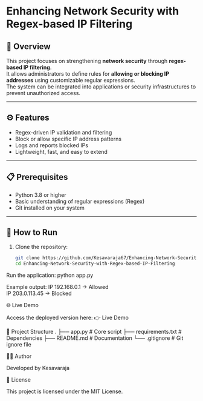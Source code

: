# Enhancing Network Security with Regex-based IP Filtering

## 📌 Overview
This project focuses on strengthening **network security** through **regex-based IP filtering**.  
It allows administrators to define rules for **allowing or blocking IP addresses** using customizable regular expressions.  
The system can be integrated into applications or security infrastructures to prevent unauthorized access.

---

## ⚙️ Features
- Regex-driven IP validation and filtering  
- Block or allow specific IP address patterns  
- Logs and reports blocked IPs  
- Lightweight, fast, and easy to extend  

---

## 📋 Prerequisites
- Python 3.8 or higher  
- Basic understanding of regular expressions (Regex)  
- Git installed on your system  

---

## 🚀 How to Run

1. Clone the repository:
   ```bash
   git clone https://github.com/Kesavaraja67/Enhancing-Network-Security-with-Regex-based-IP-Filtering.git
   cd Enhancing-Network-Security-with-Regex-based-IP-Filtering
Run the application:
python app.py

Example output:
IP 192.168.0.1 → Allowed  
IP 203.0.113.45 → Blocked  

🌐 Live Demo

Access the deployed version here:
👉 Live Demo

📂 Project Structure
.
├── app.py                # Core script
├── requirements.txt      # Dependencies
├── README.md             # Documentation
└── .gitignore            # Git ignore file

👨‍💻 Author

Developed by Kesavaraja

📜 License

This project is licensed under the MIT License.
